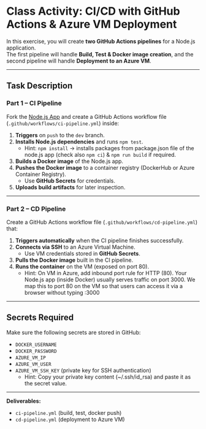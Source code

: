 # Class Activity: CI/CD with GitHub Actions & Azure VM Deployment

In this exercise, you will create **two GitHub Actions pipelines** for a Node.js application.  
The first pipeline will handle **Build, Test & Docker image creation**, and the second pipeline will handle **Deployment to an Azure VM**.

---

## Task Description

### Part 1 – CI Pipeline
Fork the [Node.js App](https://github.com/saurabhd2106/sample-node-app-ci-lab-ih) and create a GitHub Actions workflow file (`.github/workflows/ci-pipeline.yml`) inside:

1. **Triggers** on `push` to the `dev` branch. 
2. **Installs Node.js dependencies** and runs `npm test`.
    - Hint: `npm install` → installs packages from package.json file of the node.js app (check also `npm ci`) & `npm run build` if required.
3. **Builds a Docker image** of the Node.js app.
4. **Pushes the Docker image** to a container registry (DockerHub or Azure Container Registry).
   - Use **GitHub Secrets** for credentials.
5. **Uploads build artifacts** for later inspection.

---

### Part 2 – CD Pipeline
Create a GitHub Actions workflow file (`.github/workflows/cd-pipeline.yml`) that:

1. **Triggers automatically** when the CI pipeline finishes successfully.
2. **Connects via SSH** to an Azure Virtual Machine.
   - Use VM credentials stored in **GitHub Secrets**.
3. **Pulls the Docker image** built in the CI pipeline.
4. **Runs the container** on the VM (exposed on port 80).
    - Hint: On VM in Azure, add inbound port rule for HTTP (80). Your Node.js app (inside Docker) usually serves traffic on port 3000. We map this to port 80 on the VM so that users can access it via a browser without typing :3000

---

## Secrets Required

Make sure the following secrets are stored in GitHub:

- `DOCKER_USERNAME`  
- `DOCKER_PASSWORD`  
- `AZURE_VM_IP`  
- `AZURE_VM_USER` 
- `AZURE_VM_SSH_KEY` (private key for SSH authentication)
    - Hint: Copy your private key content (~/.ssh/id_rsa) and paste it as the secret value.

---

**Deliverables:**
- `ci-pipeline.yml` (build, test, docker push)  
- `cd-pipeline.yml` (deployment to Azure VM)  
